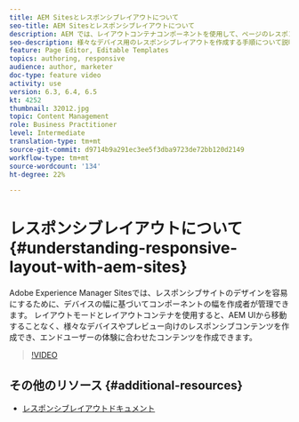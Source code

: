 ```yaml
---
title: AEM Sitesとレスポンシブレイアウトについて
seo-title: AEM Sitesとレスポンシブレイアウトについて
description: AEM では、レイアウトコンテナコンポーネントを使用して、ページのレスポンシブレイアウトを作成できます。レスポンシブレイアウトを使用すると、コンテンツ作成者はAEM内で様々なデバイスやプレビューのエンドユーザーエクスペリエンス向けのレスポンシブコンテンツを作成できます。
seo-description: 様々なデバイス用のレスポンシブレイアウトを作成する手順について説明します。
feature: Page Editor, Editable Templates
topics: authoring, responsive
audience: author, marketer
doc-type: feature video
activity: use
version: 6.3, 6.4, 6.5
kt: 4252
thumbnail: 32012.jpg
topic: Content Management
role: Business Practitioner
level: Intermediate
translation-type: tm+mt
source-git-commit: d9714b9a291ec3ee5f3dba9723de72bb120d2149
workflow-type: tm+mt
source-wordcount: '134'
ht-degree: 22%

---
```



# レスポンシブレイアウトについて{#understanding-responsive-layout-with-aem-sites}

Adobe Experience Manager Sitesでは、レスポンシブサイトのデザインを容易にするために、デバイスの幅に基づいてコンポーネントの幅を作成者が管理できます。 レイアウトモードとレイアウトコンテナを使用すると、AEM UIから移動することなく、様々なデバイスやプレビュー向けのレスポンシブコンテンツを作成でき、エンドユーザーの体験に合わせたコンテンツを作成できます。

>[!VIDEO](https://video.tv.adobe.com/v/32012?quality=12&learn=on)

## その他のリソース {#additional-resources}

* [レスポンシブレイアウトドキュメント](https://docs.adobe.com/content/help/ja-JP/experience-manager-65/authoring/siteandpage/responsive-layout.html)
